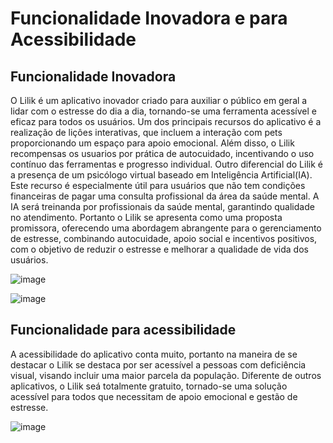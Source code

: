 # Funcionalidade Inovadora e para Acessibilidade
## Funcionalidade Inovadora
O Lilik é um aplicativo inovador criado para auxiliar o público em geral a lidar com o estresse do dia a dia, tornando-se uma ferramenta acessível e eficaz para todos os usuários. Um dos principais recursos do aplicativo é a realização de liçôes interativas, que incluem a interação com pets proporcionando um espaço para apoio emocional. Além disso, o Lilik recompensas os usuarios por prática de autocuidado, incentivando o uso contínuo das ferramentas e progresso individual. Outro diferencial do Lilik é a presença de um psicólogo virtual baseado em Inteligência Artificial(IA). Este recurso é especialmente útil para usuários que não tem condições financeiras de pagar uma consulta profissional da área da saúde mental. A IA será treinanda por profissionais da saúde mental, garantindo qualidade no atendimento. Portanto o Lilik se apresenta como uma proposta promissora, oferecendo uma abordagem abrangente para o gerenciamento de estresse, combinando autocuidade, apoio social e incentivos positivos, com o  objetivo de reduzir o estresse e melhorar a qualidade de vida dos usuários.

![image](https://github.com/user-attachments/assets/5c37bfe1-636c-427d-8ef1-3c95bfd7c459)

![image](https://github.com/user-attachments/assets/07a7f181-f380-4ec0-befd-52658e338ee4)

## Funcionalidade para acessibilidade
A acessibilidade do aplicativo conta muito, portanto na maneira de se destacar o Lilik se destaca por ser acessível a pessoas com deficiência visual, visando incluir uma maior parcela da população. Diferente de outros aplicativos, o Lilik seá totalmente gratuito, tornado-se uma solução acessível para todos que necessitam de apoio emocional e gestão de estresse. 

![image](https://github.com/user-attachments/assets/ff35b91e-8683-41af-ac67-6294a8835e65)


